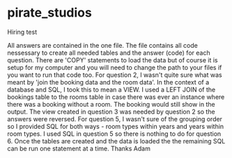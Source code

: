 # pirate_studios
Hiring test

All answers are contained in the one file. The file contains all code nessessary to create all needed tables and the answer (code) for each question. There are 'COPY' statements to load the data but of course it is setup for my computer and you will need to change the path to your files if you want to run that code too.
For question 2, I wasn't quite sure what was meant by 'join the booking data and the room data'. In the context of a database and SQL, I took this to mean a VIEW. I used a LEFT JOIN of the bookings table to the rooms table in case there was ever an instance where there was a booking without a room. The booking would still show in the output.
The view created in question 3 was needed by question 2 so the answers were reversed.
For question 5, I wasn't sure of the grouping order so I provided SQL for both ways - room types within years and years within room types.
I used SQL in question 5 so there is nothing to do for question 6.
Once the tables are created and the data is loaded the the remaining SQL can be run one statement at a time.
Thanks Adam
